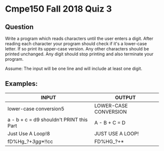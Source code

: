 # Cmpe150 Fall 2018 Quiz 3

## Question

Write a program which reads characters until the user enters a digit. After reading each character your program should check if it's a lower-case letter. If so print its upper-case version. Any other characters should be printed unchanged. Any digit should stop printing and also terminate your program.

Assume: The input will be one line and will include at least one digit.

## Examples:

| INPUT |	OUTPUT |
| ---------------------------------------- | ---------------- |
|lower-case conversion5|	LOWER-CASE CONVERSION|
|a - b + c = d9 shouldn't PRINT this Part|	A - B + C = D|
|Just Use A Loop!8|	JUST USE A LOOP!|
|fD%Hg_?+*3gg**!!cc|	FD%HG_?+*|

